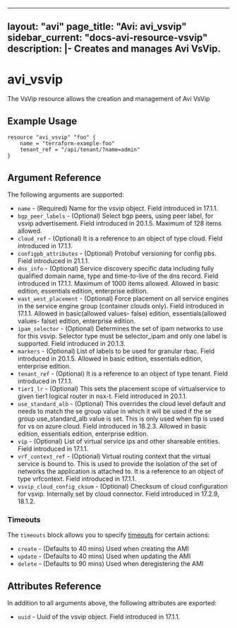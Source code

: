 <!--
    Copyright 2021 VMware, Inc.
    SPDX-License-Identifier: Mozilla Public License 2.0
-->
---
layout: "avi"
page_title: "Avi: avi_vsvip"
sidebar_current: "docs-avi-resource-vsvip"
description: |-
  Creates and manages Avi VsVip.
---

# avi_vsvip

The VsVip resource allows the creation and management of Avi VsVip

## Example Usage

```hcl
resource "avi_vsvip" "foo" {
    name = "terraform-example-foo"
    tenant_ref = "/api/tenant/?name=admin"
}
```

## Argument Reference

The following arguments are supported:

* `name` - (Required) Name for the vsvip object. Field introduced in 17.1.1.
* `bgp_peer_labels` - (Optional) Select bgp peers, using peer label, for vsvip advertisement. Field introduced in 20.1.5. Maximum of 128 items allowed.
* `cloud_ref` - (Optional) It is a reference to an object of type cloud. Field introduced in 17.1.1.
* `configpb_attributes` - (Optional) Protobuf versioning for config pbs. Field introduced in 21.1.1.
* `dns_info` - (Optional) Service discovery specific data including fully qualified domain name, type and time-to-live of the dns record. Field introduced in 17.1.1. Maximum of 1000 items allowed. Allowed in basic edition, essentials edition, enterprise edition.
* `east_west_placement` - (Optional) Force placement on all service engines in the service engine group (container clouds only). Field introduced in 17.1.1. Allowed in basic(allowed values- false) edition, essentials(allowed values- false) edition, enterprise edition.
* `ipam_selector` - (Optional) Determines the set of ipam networks to use for this vsvip. Selector type must be selector_ipam and only one label is supported. Field introduced in 20.1.3.
* `markers` - (Optional) List of labels to be used for granular rbac. Field introduced in 20.1.5. Allowed in basic edition, essentials edition, enterprise edition.
* `tenant_ref` - (Optional) It is a reference to an object of type tenant. Field introduced in 17.1.1.
* `tier1_lr` - (Optional) This sets the placement scope of virtualservice to given tier1 logical router in nsx-t. Field introduced in 20.1.1.
* `use_standard_alb` - (Optional) This overrides the cloud level default and needs to match the se group value in which it will be used if the se group use_standard_alb value is set. This is only used when fip is used for vs on azure cloud. Field introduced in 18.2.3. Allowed in basic edition, essentials edition, enterprise edition.
* `vip` - (Optional) List of virtual service ips and other shareable entities. Field introduced in 17.1.1.
* `vrf_context_ref` - (Optional) Virtual routing context that the virtual service is bound to. This is used to provide the isolation of the set of networks the application is attached to. It is a reference to an object of type vrfcontext. Field introduced in 17.1.1.
* `vsvip_cloud_config_cksum` - (Optional) Checksum of cloud configuration for vsvip. Internally set by cloud connector. Field introduced in 17.2.9, 18.1.2.


### Timeouts

The `timeouts` block allows you to specify [timeouts](https://www.terraform.io/docs/configuration/resources.html#timeouts) for certain actions:

* `create` - (Defaults to 40 mins) Used when creating the AMI
* `update` - (Defaults to 40 mins) Used when updating the AMI
* `delete` - (Defaults to 90 mins) Used when deregistering the AMI

## Attributes Reference

In addition to all arguments above, the following attributes are exported:

* `uuid` -  Uuid of the vsvip object. Field introduced in 17.1.1.

